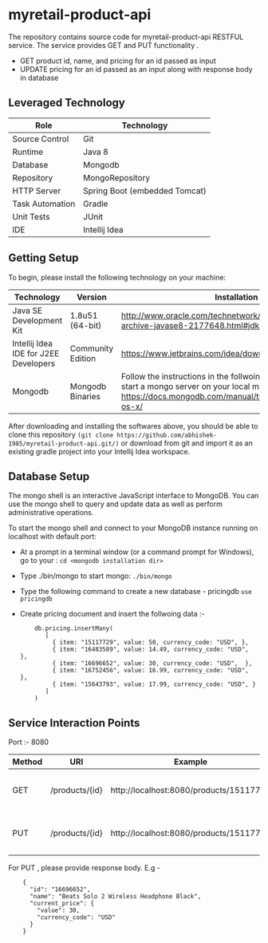 # myretail-product-api
The repository contains source code for myretail-product-api RESTFUL service.
The service provides GET and PUT functionality .

  * GET product id, name, and pricing for an id passed as input
  * UPDATE pricing for an id passed as an input along with response body in database

## Leveraged Technology  
Role | Technology
-----|-----------
Source Control | Git
Runtime | Java 8
Database | Mongodb
Repository | MongoRepository
HTTP Server | Spring Boot (embedded Tomcat)
Task Automation | Gradle
Unit Tests | JUnit
IDE | Intellij Idea

## Getting Setup
To begin, please install the following technology on your machine:

Technology | Version | Installation Link
-----------|---------|------------------
Java SE Development Kit | 1.8u51 (64-bit) | http://www.oracle.com/technetwork/java/javase/downloads/java-archive-javase8-2177648.html#jdk-8u51-oth-JPR
Intellij Idea IDE for J2EE Developers | Community Edition | https://www.jetbrains.com/idea/download/
Mongodb | Mongodb Binaries | Follow the instructions in the follwoing link to install Mongodb and start a mongo server on your local machine :- https://docs.mongodb.com/manual/tutorial/install-mongodb-on-os-x/

After downloading and installing the softwares above, you should be able to clone this repository ```(git clone https://github.com/abhishek-1985/myretail-product-api.git/)``` or download from git and import it as an existing gradle project into your Intellij Idea workspace. 

## Database Setup

The mongo shell is an interactive JavaScript interface to MongoDB. You can use the mongo shell to query and update data as well as perform administrative operations.

To start the mongo shell and connect to your MongoDB instance running on localhost with default port:

   * At a prompt in a terminal window (or a command prompt for Windows), go to your <mongodb installation dir>: ```cd <mongodb installation dir>```

   * Type ./bin/mongo to start mongo: ```./bin/mongo```

   * Type the following command to create a new database - pricingdb ```use pricingdb```
   
   * Create pricing document and insert the follwoing data :-
      ```
          db.pricing.insertMany(
             [
               { item: "15117729", value: 50, currency_code: "USD", },
               { item: "16483589", value: 14.49, currency_code: "USD",  },
               { item: "16696652", value: 30, currency_code: "USD",  },
               { item: "16752456", value: 16.99, currency_code: "USD",  },
               { item: "15643793", value: 17.99, currency_code: "USD", }
             ]
          )
      ```    

## Service Interaction Points

Port :- 8080

Method | URI | Example | Action 
-------|-----|---------|--------
GET | /products/{id} | http://localhost:8080/products/15117729 | Retrieves Item data with id
PUT | /products/{id} | http://localhost:8080/products/15117729 | Updates pricing data for id

For PUT , please provide response body. E.g - 
```
    {
      "id": "16696652",
      "name": "Beats Solo 2 Wireless Headphone Black",
      "current_price": {
        "value": 30,
        "currency_code": "USD"
      }
    }
```    
